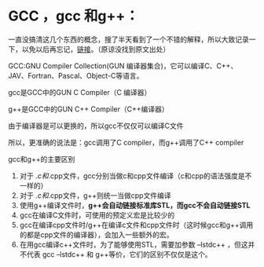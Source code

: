 # GCC ，gcc 和g++：

一直没搞清这几个东西的概念，搜了半天看到了一个不错的解释，所以大致记录一下，以免以后再忘记，[链接](https://link.zhihu.com/?target=https%3A//www.cnblogs.com/samewang/p/4774180.html)。（原谅没找到原文出处）

GCC:GNU Compiler Collection(GUN 编译器集合)，它可以编译C、C++、JAV、Fortran、Pascal、Object-C等语言。

gcc是GCC中的GUN C Compiler（C 编译器）

g++是GCC中的GUN C++ Compiler（C++编译器）



由于编译器是可以更换的，所以gcc不仅仅可以编译C文件

所以，更准确的说法是：gcc调用了C compiler，而g++调用了C++ compiler

gcc和g++的主要区别
1. 对于 *.c和*.cpp文件，gcc分别当做c和cpp文件编译（c和cpp的语法强度是不一样的）
2. 对于 *.c和*.cpp文件，g++则统一当做cpp文件编译
3. 使用g++编译文件时，**g++会自动链接标准库STL，而gcc不会自动链接STL**
4. gcc在编译C文件时，可使用的预定义宏是比较少的
5. gcc在编译cpp文件时/g++在编译c文件和cpp文件时（这时候gcc和g++调用的都是cpp文件的编译器），会加入一些额外的宏。
6. 在用gcc编译c++文件时，为了能够使用STL，需要加参数 –lstdc++ ，但这并不代表 gcc –lstdc++ 和 g++等价，它们的区别不仅仅是这个。